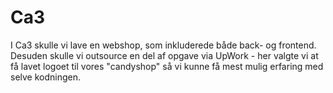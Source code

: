 # Ca3
I Ca3 skulle vi lave en webshop, som inkluderede både back- og frontend. Desuden skulle vi outsource en del af opgave via UpWork - her valgte vi at få lavet logoet til vores "candyshop" så vi kunne få mest mulig erfaring med selve kodningen.

